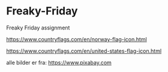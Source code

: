 # Freaky-Friday
Freaky Friday assignment

https://www.countryflags.com/en/norway-flag-icon.html

https://www.countryflags.com/en/united-states-flag-icon.html

alle bilder er fra: https://www.pixabay.com
